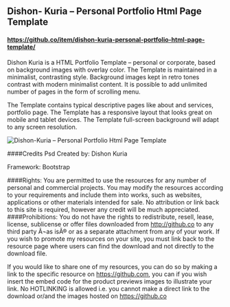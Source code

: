 ## Dishon- Kuria – Personal Portfolio Html Page Template



#### https://github.co/item/dishon-kuria-personal-portfolio-html-page-template/


Dishon Kuria is a HTML Portfolio Template – personal or corporate, based on background images with overlay color. The Template is maintained in a minimalist, contrasting style. Background images kept in retro tones contrast with modern minimalist content. It is possible to add unlimited number of pages in the form of scrolling menu.

The Template contains typical descriptive pages like about and services, portfolio page. The Template has a responsive layout that looks great on mobile and tablet devices. The Template full-screen background will adapt to any screen resolution.


![Dishon-Kuria – Personal Portfolio Html Page Template](https://github.com/dishon-kuria-personal-portfolio-html-page-template/master/dishon-kuria.jpg)




####Credits
Psd Created by: Dishon Kuria

Framework: Bootstrap










####Rights:
You are permitted to use the resources for any number of personal and commercial projects.
You may modify the resources according to your requirements and include them into works,
such as websites, applications or other materials intended for sale. No attribution or
link back to this site is required, however any credit will be much appreciated.
####Prohibitions:
You do not have the rights to redistribute, resell, lease, license, sublicense or offer
files downloaded from http://github.co to any third party Ã¬as isÃ® or as a separate attachment
from any of your work. If you wish to promote my resources on your site, you must link back
to the resource page where users can find the download and not directly to the download file.

If you would like to share one of my resources, you can do so by making a link to the specific
resource on https://github.com, you can if you wish insert the embed code for the product previews images to illustrate your link.
No HOTLINKING is allowed i.e. you cannot make a direct link to the download or/and the images hosted on https://github.co
